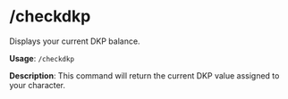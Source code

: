 # /checkdkp

Displays your current DKP balance.

**Usage**: `/checkdkp`

**Description**:
This command will return the current DKP value assigned to your character.
